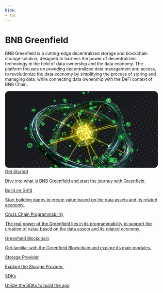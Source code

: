 ```yaml
---
hide:
- toc
---
```


<style>
   .md-source-file, .md-content__button.md-icon {
      display: none;
   }
</style>

<div class="section-head">
    <div class="left">
        <h1>BNB Greenfield</h1></h1>
        <p>BNB Greenfield is a cutting-edge decentralized storage and blockchain storage solution, designed to harness the power of decentralized technology in the field of data ownership and the data economy. The platform focuses on providing decentralized data management and access, to revolutionize the data economy by simplifying the process of storing and managing data, while connecting data ownership with the DeFi context of BNB Chain.</p>
    </div>
    <div class="image">
        <img src="static/img/greenfield.png" alt="BNB Greenfield" loading="lazy">
    </div>
</div>



<div class="section-body">
    <a href="./getting-started/dcellar">
        <div>Get Started</div>
        <p>Dive into what is BNB Greenfield and start the journey with Greenfield.</p>
    </a>
    <a href="./for-developers/tutorials/overview">
        <div>Build on Gnfd</div>
        <p>Start building dapps to create value based on the data assets and its related economy.</p>
    </a>
    <a href="./core-concept/cross-chain">
        <div>Cross Chain Programmability</div>
        <p>The real power of the Greenfield lies in its programmability to support the creation of value based on the data assets and its related economy.</p>
    </a>
    <a href="./greenfield-blockchain/overview">
        <div>Greenfield Blockchain</div>
        <p>Get familiar with the Greenfield Blockchain and explore its main modules.</p>
    </a>
    <a href="./storage-provider/overview">
        <div>Storage Provider</div>
        <p>Explore the Storage Provider.</p>
    </a>
    <a href="./for-developers/sdks">
        <div>SDKs</div>
        <p>Utilize the SDKs to build the app</p>
    </a>
</div>

